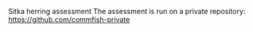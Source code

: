 Sitka herring assessment
The assessment is run on a private repository: https://github.com/commfish-private
